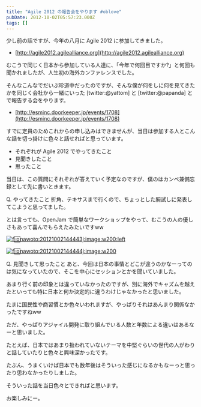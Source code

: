 ```yaml
---
title: "Agile 2012 の報告会をやります #oblove"
pubDate: 2012-10-02T05:57:23.000Z
tags: []
---
```


少し前の話ですが、今年の八月に Agile 2012 に参加してきました。

- [http://agile2012.agilealliance.org](http://agile2012.agilealliance.org)

むこうで同じく日本から参加している人達に、「今年で何回目ですか?」と何回も聞かれましたが、人生初の海外カンファレンスでした。

そんなこんなでだいぶ珍道中だったのですが、そんな僕が何をしに何を見てきたかを同じく会社から一緒にいった [twitter:@yattom] と [twitter:@papanda] とで報告する会をやります。

- [http://esminc.doorkeeper.jp/events/1708](http://esminc.doorkeeper.jp/events/1708)

すでに定員のためこれからの申し込みはできませんが、当日は参加する人とこんな話を切っ掛けに色々と話せればと思っています。

- それぞれが Agile 2012 でやってきたこと
- 見聞きしたこと
- 思ったこと

当日は、この質問にそれぞれが答えていく予定なのですが、僕のはカンペ兼備忘録として先に書いときます。

Q. やってきたこと
折角、テキサスまで行くので、ちょっとした腕試しに発表してこようと思ってました。

とは言っても、OpenJam で簡単なワークショップをやって、むこうの人の優しさもあって喜んでもらえたみたいですww

[![f:id:nawoto:20121002144443j:image:w200:left](https://cdn-ak.f.st-hatena.com/images/fotolife/n/nawoto/20121002/20121002144443.jpg)](http://f.hatena.ne.jp/nawoto/20121002144443)

[![f:id:nawoto:20121002144444j:image:w200](https://cdn-ak.f.st-hatena.com/images/fotolife/n/nawoto/20121002/20121002144444.jpg)](http://f.hatena.ne.jp/nawoto/20121002144444)

Q. 見聞きして思ったこと
あと、今回は日本の事情とどこが違うのかなーってのは気になっていたので、そこを中心にセッションとかを聞いていました。

あまり行く前の印象とは違っていなかったのですが、別に海外でキャズムを越えたといっても特に日本と何か決定的に違うわけじゃなかったと思いました。

たまに国民性や商習慣とか色々いわれますが、やっぱりそれはあんまり関係なかったですねww

ただ、やっぱりアジャイル開発に取り組んでいる人数と年数による違いはあるなーと思いました。

たとえば、日本ではあまり扱われていないテーマを中堅ぐらいの世代の人がわりと話していたりと色々と興味深かったです。

たぶん、うまくいけば日本でも数年後はそういった感じになるかもなーっと思ったり思わなかったりしました。

そういった話を当日色々とできればと思います。

お楽しみにー。